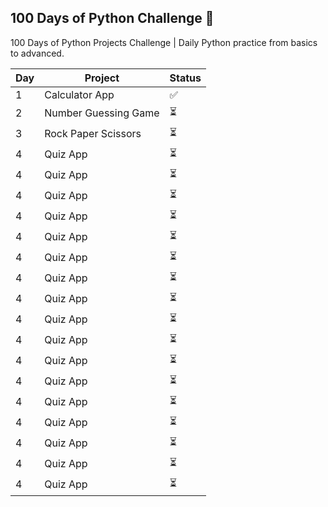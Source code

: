 ## 100 Days of Python Challenge 🚀
100 Days of Python Projects Challenge | Daily Python practice from basics to advanced.

| Day | Project | Status |
|-----|----------|--------|
| 1   | Calculator App | ✅ |
| 2   | Number Guessing Game | ⏳ |
| 3   | Rock Paper Scissors | ⏳ |
| 4   | Quiz App | ⏳ |
| 4   | Quiz App | ⏳ |
| 4   | Quiz App | ⏳ |
| 4   | Quiz App | ⏳ |
| 4   | Quiz App | ⏳ |
| 4   | Quiz App | ⏳ |
| 4   | Quiz App | ⏳ |
| 4   | Quiz App | ⏳ |
| 4   | Quiz App | ⏳ |
| 4   | Quiz App | ⏳ |
| 4   | Quiz App | ⏳ |
| 4   | Quiz App | ⏳ |
| 4   | Quiz App | ⏳ |
| 4   | Quiz App | ⏳ |
| 4   | Quiz App | ⏳ |
| 4   | Quiz App | ⏳ |
| 4   | Quiz App | ⏳ |
